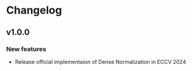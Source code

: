 # Changelog
## v1.0.0
### New features
- Release official implementaion of Dense Normalization in ECCV 2024